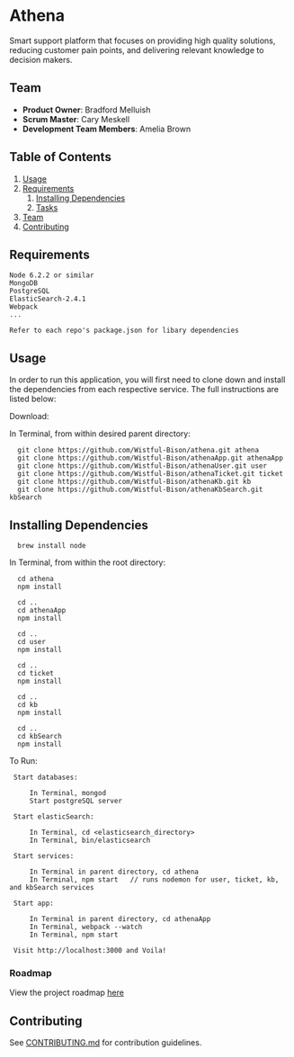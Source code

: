 # Athena

Smart support platform that focuses on providing high quality solutions, reducing customer pain points, and delivering relevant knowledge to decision makers.

## Team

  - __Product Owner__: Bradford Melluish
  - __Scrum Master__: Cary Meskell
  - __Development Team Members__: Amelia Brown

## Table of Contents

1. [Usage](#Usage)
2. [Requirements](#requirements)
    1. [Installing Dependencies](#installing-dependencies)
    1. [Tasks](#tasks)
3. [Team](#team)
4. [Contributing](#contributing)

## Requirements

    Node 6.2.2 or similar
    MongoDB
    PostgreSQL
    ElasticSearch-2.4.1
    Webpack
    ...
    
    Refer to each repo's package.json for libary dependencies

## Usage

In order to run this application, you will first need to clone down and install the dependencies from each respective service. The full instructions are listed below:
  
Download:
  
  In Terminal, from within desired parent directory:
  
      git clone https://github.com/Wistful-Bison/athena.git athena
      git clone https://github.com/Wistful-Bison/athenaApp.git athenaApp
      git clone https://github.com/Wistful-Bison/athenaUser.git user
      git clone https://github.com/Wistful-Bison/athenaTicket.git ticket
      git clone https://github.com/Wistful-Bison/athenaKb.git kb
      git clone https://github.com/Wistful-Bison/athenaKbSearch.git kbSearch

## Installing Dependencies

      brew install node

  In Terminal, from within the root directory:

      cd athena
      npm install
      
      cd ..
      cd athenaApp
      npm install
      
      cd ..
      cd user
      npm install
      
      cd ..
      cd ticket
      npm install
      
      cd ..
      cd kb
      npm install
      
      cd ..
      cd kbSearch
      npm install

  To Run:
  
     Start databases:
    
         In Terminal, mongod
         Start postgreSQL server
      
     Start elasticSearch:
         
         In Terminal, cd <elasticsearch_directory>
         In Terminal, bin/elasticsearch
     
     Start services:
     
         In Terminal in parent directory, cd athena
         In Terminal, npm start   // runs nodemon for user, ticket, kb, and kbSearch services
         
     Start app:
     
         In Terminal in parent directory, cd athenaApp
         In Terminal, webpack --watch
         In Terminal, npm start
         
     Visit http://localhost:3000 and Voila!


### Roadmap

View the project roadmap [here](LINK_TO_PROJECT_ISSUES)

## Contributing

See [CONTRIBUTING.md](CONTRIBUTING.md) for contribution guidelines.
